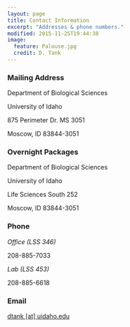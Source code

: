 ```yaml
---
layout: page
title: Contact Information
excerpt: "Addresses & phone numbers."
modified: 2015-11-25T19:44:38
image:
  feature: Palouse.jpg
  credit: D. Tank
---
```

### Mailing Address

Department of Biological Sciences

University of Idaho

875 Perimeter Dr. MS 3051

Moscow, ID 83844-3051

### Overnight Packages

Department of Biological Sciences

University of Idaho

Life Sciences South 252

Moscow, ID 83844-3051

### Phone

*Office (LSS 346)*

208-885-7033

*Lab (LSS 453)*

208-885-6618

### Email

[dtank [at] uidaho.edu](mailto:dtank@uidaho.edu)